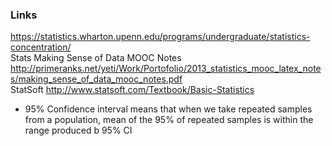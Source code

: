 ### Links
https://statistics.wharton.upenn.edu/programs/undergraduate/statistics-concentration/  <br/>
Stats Making Sense of Data MOOC Notes http://primeranks.net/yeti/Work/Portofolio/2013_statistics_mooc_latex_notes/making_sense_of_data_mooc_notes.pdf  <br/>
StatSoft http://www.statsoft.com/Textbook/Basic-Statistics  <br/>

* 95% Confidence interval means that when we take repeated samples from a population, mean of the 95% of repeated samples is within the range produced b 95% CI  

